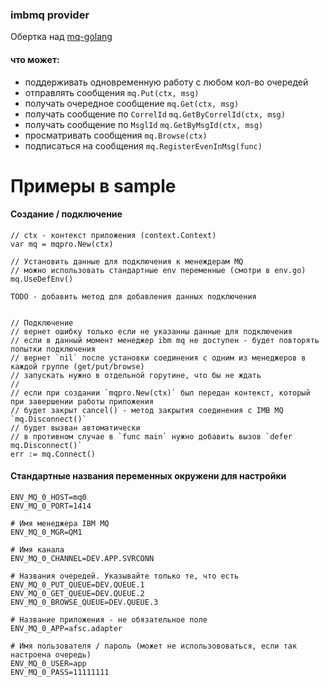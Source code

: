 ### imbmq provider

Обертка над [mq-golang](https://github.com/ibm-messaging/mq-golang)

#### что может:
- поддерживать одновременную работу с любом кол-во очередей
- отправлять сообщения              `mq.Put(ctx, msg)`
- получать очередное сообщение      `mq.Get(ctx, msg)`
- получать сообщение по `CorrelId`  `mq.GetByCorrelId(ctx, msg)`
- получать сообщение по `MsglId`    `mq.GetByMsgId(ctx, msg)`
- просматривать сообщения           `mq.Browse(ctx)`
- подписаться на сообщения          `mq.RegisterEvenInMsg(func)`


# Примеры в sample


#### Создание / подключение
```
// ctx - контекст приложения (context.Context)
var mq = mqpro.New(ctx)

// Установить данные для подключения к менеждерам MQ
// можно использовать стандартные env переменные (смотри в env.go)
mq.UseDefEnv()

TODO - добавить метод для добавления данных подключения


// Подключение
// вернет ошибку только если не указанны данные для подключения
// если в данный момент менеджер ibm mq не доступен - будет повторять попытки подключения
// вернет `nil` после установки соединения с одним из менеджеров в каждой группе (get/put/browse)
// запускать нужно в отдельной горутине, что бы не ждать
//
// если при создании `mqpro.New(ctx)` был передан контекст, который при завершении работы приложения
// будет закрыт cancel() - метод закрытия соединения с IMB MQ `mq.Disconnect()`
// будет вызван автоматически
// в противном случае в `func main` нужно добавить вызов `defer mq.Disconnect()`
err := mq.Connect()

```



#### Стандартные названия переменных окружени для настройки
```
ENV_MQ_0_HOST=mq0
ENV_MQ_0_PORT=1414

# Имя менеджера IBM MQ
ENV_MQ_0_MGR=QM1

# Имя канала
ENV_MQ_0_CHANNEL=DEV.APP.SVRCONN

# Названия очередей. Указывайте только те, что есть
ENV_MQ_0_PUT_QUEUE=DEV.QUEUE.1
ENV_MQ_0_GET_QUEUE=DEV.QUEUE.2
ENV_MQ_0_BROWSE_QUEUE=DEV.QUEUE.3

# Название приложения - не обязательное поле
ENV_MQ_0_APP=afsc.adapter

# Имя пользователя / пароль (может не использововаться, если так настроена очередь)
ENV_MQ_0_USER=app
ENV_MQ_0_PASS=11111111
```
